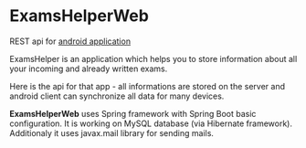 # ExamsHelperWeb
REST api for [android application](https://github.com/grudus/NativeExamsHelper)

ExamsHelper is an application which helps you to store information about all your incoming and already written exams.

Here is the api for that app - all informations are stored on the server and android client can synchronize all data for many devices.

**ExamsHelperWeb** uses Spring framework with Spring Boot basic configuration. It is working on MySQL database (via Hibernate framework). Additionaly it uses javax.mail library for sending mails.


